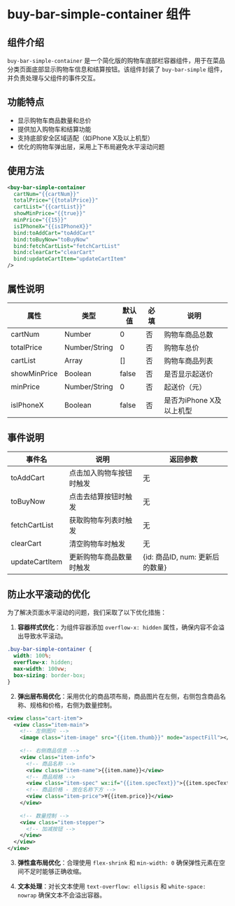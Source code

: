 # buy-bar-simple-container 组件

## 组件介绍

`buy-bar-simple-container` 是一个简化版的购物车底部栏容器组件，用于在菜品分类页面底部显示购物车信息和结算按钮。该组件封装了 `buy-bar-simple` 组件，并负责处理与父组件的事件交互。

## 功能特点

- 显示购物车商品数量和总价
- 提供加入购物车和结算功能
- 支持底部安全区域适配（如iPhone X及以上机型）
- 优化的购物车弹出层，采用上下布局避免水平滚动问题

## 使用方法

```xml
<buy-bar-simple-container
  cartNum="{{cartNum}}"
  totalPrice="{{totalPrice}}"
  cartList="{{cartList}}"
  showMinPrice="{{true}}"
  minPrice="{{15}}"
  isIPhoneX="{{isIPhoneX}}"
  bind:toAddCart="toAddCart"
  bind:toBuyNow="toBuyNow"
  bind:fetchCartList="fetchCartList"
  bind:clearCart="clearCart"
  bind:updateCartItem="updateCartItem"
/>
```

## 属性说明

| 属性 | 类型 | 默认值 | 必填 | 说明 |
|-----|------|-------|-----|------|
| cartNum | Number | 0 | 否 | 购物车商品总数 |
| totalPrice | Number/String | 0 | 否 | 购物车总价 |
| cartList | Array | [] | 否 | 购物车商品列表 |
| showMinPrice | Boolean | false | 否 | 是否显示起送价 |
| minPrice | Number/String | 0 | 否 | 起送价（元） |
| isIPhoneX | Boolean | false | 否 | 是否为iPhone X及以上机型 |

## 事件说明

| 事件名 | 说明 | 返回参数 |
|-------|------|---------|
| toAddCart | 点击加入购物车按钮时触发 | 无 |
| toBuyNow | 点击去结算按钮时触发 | 无 |
| fetchCartList | 获取购物车列表时触发 | 无 |
| clearCart | 清空购物车时触发 | 无 |
| updateCartItem | 更新购物车商品数量时触发 | {id: 商品ID, num: 更新后的数量} |

## 防止水平滚动的优化

为了解决页面水平滚动的问题，我们采取了以下优化措施：

1. **容器样式优化**：为组件容器添加 `overflow-x: hidden` 属性，确保内容不会溢出导致水平滚动。

```css
.buy-bar-simple-container {
  width: 100%;
  overflow-x: hidden;
  max-width: 100vw;
  box-sizing: border-box;
}
```

2. **弹出层布局优化**：采用优化的商品项布局，商品图片在左侧，右侧包含商品名称、规格和价格，右侧为数量控制。

```xml
<view class="cart-item">
  <view class="item-main">
    <!-- 左侧图片 -->
    <image class="item-image" src="{{item.thumb}}" mode="aspectFill"></image>
    
    <!-- 右侧商品信息 -->
    <view class="item-info">
      <!-- 商品名称 -->
      <view class="item-name">{{item.name}}</view>
      <!-- 商品规格 -->
      <view class="item-spec" wx:if="{{item.specText}}">{{item.specText}}</view>
      <!-- 商品价格 - 放在名称下方 -->
      <view class="item-price">¥{{item.price}}</view>
    </view>
    
    <!-- 数量控制 -->
    <view class="item-stepper">
      <!-- 加减按钮 -->
    </view>
  </view>
</view>
```

3. **弹性盒布局优化**：合理使用 `flex-shrink` 和 `min-width: 0` 确保弹性元素在空间不足时能够正确收缩。

4. **文本处理**：对长文本使用 `text-overflow: ellipsis` 和 `white-space: nowrap` 确保文本不会溢出容器。 